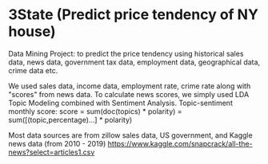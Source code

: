 # 3State (Predict price tendency of NY house)
Data Mining Project: to predict the price tendency using historical sales data, news data, government tax data, employment data, geographical data, crime data etc.

We used sales data, income data, employment rate, crime rate along with "scores" from news data. To calculate news scores, we simply used LDA Topic Modeling combined with Sentiment Analysis. 
Topic-sentiment monthly score: score = sum(doc(topics) * polarity) = sum([(topic,percentage)...] * polarity)

Most data sources are from zillow sales data, US government, and Kaggle news data (from 2010 - 2019) https://www.kaggle.com/snapcrack/all-the-news?select=articles1.csv 
